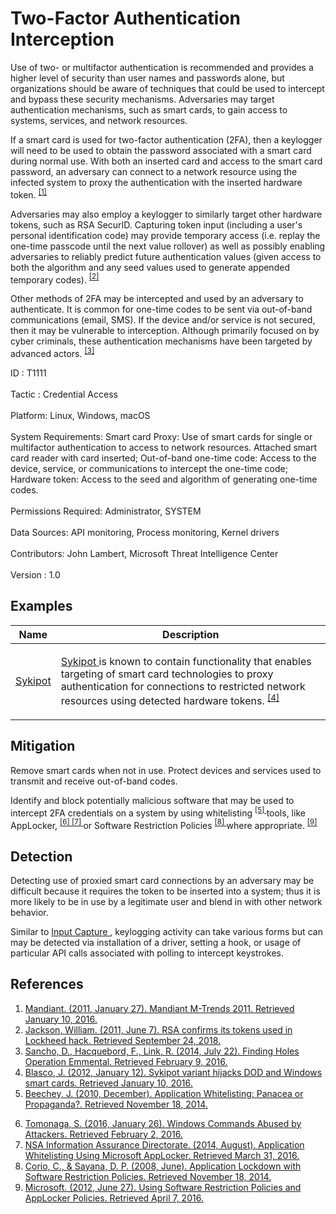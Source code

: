 <div class="container-fluid">
 <h1>
  Two-Factor Authentication Interception
 </h1>
 <div class="row">
  <div class="col-md-8 description-body">
   <p>
    Use of two- or multifactor authentication is recommended and provides a higher level of security than user names and passwords alone, but organizations should be aware of techniques that could be used to intercept and bypass these security mechanisms. Adversaries may target authentication mechanisms, such as smart cards, to gain access to systems, services, and network resources.
   </p>
   <p>
    If a smart card is used for two-factor authentication (2FA), then a keylogger will need to be used to obtain the password associated with a smart card during normal use. With both an inserted card and access to the smart card password, an adversary can connect to a network resource using the infected system to proxy the authentication with the inserted hardware token.
    <span class="scite-citeref-number" data-reference="Mandiant M Trends 2011" id="scite-ref-1-a">
     <sup>
      <a aria-describedby="qtip-0" data-hasqtip="0" href="https://dl.mandiant.com/EE/assets/PDF_MTrends_2011.pdf" target="_blank">
       [1]
      </a>
     </sup>
    </span>
   </p>
   <p>
    Adversaries may also employ a keylogger to similarly target other hardware tokens, such as RSA SecurID. Capturing token input (including a user's personal identification code) may provide temporary access (i.e. replay the one-time passcode until the next value rollover) as well as possibly enabling adversaries to reliably predict future authentication values (given access to both the algorithm and any seed values used to generate appended temporary codes).
    <span class="scite-citeref-number" data-reference="GCN RSA June 2011" id="scite-ref-2-a">
     <sup>
      <a aria-describedby="qtip-1" data-hasqtip="1" href="https://gcn.com/articles/2011/06/07/rsa-confirms-tokens-used-to-hack-lockheed.aspx" target="_blank">
       [2]
      </a>
     </sup>
    </span>
   </p>
   <p>
    Other methods of 2FA may be intercepted and used by an adversary to authenticate. It is common for one-time codes to be sent via out-of-band communications (email, SMS). If the device and/or service is not secured, then it may be vulnerable to interception. Although primarily focused on by cyber criminals, these authentication mechanisms have been targeted by advanced actors.
    <span class="scite-citeref-number" data-reference="Operation Emmental" id="scite-ref-3-a">
     <sup>
      <a aria-describedby="qtip-2" data-hasqtip="2" href="http://www.trendmicro.com/cloud-content/us/pdfs/security-intelligence/white-papers/wp-finding-holes-operation-emmental.pdf" target="_blank">
       [3]
      </a>
     </sup>
    </span>
   </p>
  </div>
  <div class="col-md-4">
   <div class="card">
    <div class="card-body">
     <div class="card-data">
      <span class="h5 card-title">
       ID
      </span>
      : T1111
      <br/>
      <br/>
     </div>
     <div class="card-data">
      <span class="h5 card-title">
      </span>
     </div>
     <div class="card-data">
      <span class="h5 card-title">
       Tactic
      </span>
      : Credential Access
      <br/>
      <br/>
     </div>
     <div class="card-data">
      <span class="h5 card-title">
       Platform:
      </span>
      Linux, Windows, macOS
      <br/>
      <br/>
     </div>
     <div class="card-data">
      <span class="h5 card-title">
       System Requirements:
      </span>
      Smart card Proxy: Use of smart cards for single or multifactor authentication to access to network resources. Attached smart card reader with card inserted; Out-of-band one-time code: Access to the device, service, or communications to intercept the one-time code; Hardware token: Access to the seed and algorithm of generating one-time codes.
      <br/>
      <br/>
     </div>
     <div class="card-data">
      <span class="h5 card-title">
       Permissions Required:
      </span>
      Administrator, SYSTEM
      <br/>
      <br/>
     </div>
     <div class="card-data">
      <span class="h5 card-title">
      </span>
     </div>
     <div class="card-data">
      <span class="h5 card-title">
       Data Sources:
      </span>
      API monitoring, Process monitoring, Kernel drivers
      <br/>
      <br/>
     </div>
     <div class="card-data">
      <span class="h5 card-title">
      </span>
     </div>
     <div class="card-data">
      <span class="h5 card-title">
      </span>
     </div>
     <div class="card-data">
      <span class="h5 card-title">
      </span>
     </div>
     <div class="card-data">
      <span class="h5 card-title">
      </span>
     </div>
     <div class="card-data">
      <span class="h5 card-title">
      </span>
     </div>
     <div class="card-data">
      <span class="h5 card-title">
      </span>
     </div>
     <div class="card-data">
      <span class="h5 card-title">
       Contributors:
      </span>
      John Lambert, Microsoft Threat Intelligence Center
      <br/>
      <br/>
     </div>
     <div class="card-data">
      <span class="h5 card-title">
       Version
      </span>
      : 1.0
     </div>
    </div>
   </div>
  </div>
 </div>
 <h2 class="pt-3" id="examples">
  Examples
 </h2>
 <table class="table table-bordered table-light mt-2">
  <thead>
   <tr>
    <th scope="col">
     Name
    </th>
    <th scope="col">
     Description
    </th>
   </tr>
  </thead>
  <tbody class="bg-white">
   <tr>
    <td>
     <a href="https://attack.mitre.org/software/S0018">
      Sykipot
     </a>
    </td>
    <td>
     <p>
      <a href="https://attack.mitre.org/software/S0018">
       Sykipot
      </a>
      is known to contain functionality that enables targeting of smart card technologies to proxy authentication for connections to restricted network resources using detected hardware tokens.
      <span class="scite-citeref-number" data-reference="Alienvault Sykipot DOD Smart Cards" id="scite-ref-4-a" onclick="scrollToRef('scite-4')">
       <sup>
        <a aria-describedby="qtip-3" data-hasqtip="3" href="https://www.alienvault.com/open-threat-exchange/blog/sykipot-variant-hijacks-dod-and-windows-smart-cards" target="_blank">
         [4]
        </a>
       </sup>
      </span>
     </p>
    </td>
   </tr>
  </tbody>
 </table>
 <h2 class="pt-3" id="mitigation">
  Mitigation
 </h2>
 <p>
  Remove smart cards when not in use. Protect devices and services used to transmit and receive out-of-band codes.
 </p>
 <p>
  Identify and block potentially malicious software that may be used to intercept 2FA credentials on a system by using whitelisting
  <span class="scite-citeref-number" data-reference="Beechey 2010" id="scite-ref-5-a">
   <sup>
    <a aria-describedby="qtip-4" data-hasqtip="4" href="http://www.sans.org/reading-room/whitepapers/application/application-whitelisting-panacea-propaganda-33599" target="_blank">
     [5]
    </a>
   </sup>
  </span>
  tools, like AppLocker,
  <span class="scite-citeref-number" data-reference="Windows Commands JPCERT" id="scite-ref-6-a">
   <sup>
    <a aria-describedby="qtip-5" data-hasqtip="5" href="http://blog.jpcert.or.jp/2016/01/windows-commands-abused-by-attackers.html" target="_blank">
     [6]
    </a>
   </sup>
  </span>
  <span class="scite-citeref-number" data-reference="NSA MS AppLocker" id="scite-ref-7-a">
   <sup>
    <a aria-describedby="qtip-6" data-hasqtip="6" href="https://www.iad.gov/iad/library/ia-guidance/tech-briefs/application-whitelisting-using-microsoft-applocker.cfm" target="_blank">
     [7]
    </a>
   </sup>
  </span>
  or Software Restriction Policies
  <span class="scite-citeref-number" data-reference="Corio 2008" id="scite-ref-8-a">
   <sup>
    <a aria-describedby="qtip-7" data-hasqtip="7" href="http://technet.microsoft.com/en-us/magazine/2008.06.srp.aspx" target="_blank">
     [8]
    </a>
   </sup>
  </span>
  where appropriate.
  <span class="scite-citeref-number" data-reference="TechNet Applocker vs SRP" id="scite-ref-9-a">
   <sup>
    <a aria-describedby="qtip-8" data-hasqtip="8" href="https://technet.microsoft.com/en-us/library/ee791851.aspx" target="_blank">
     [9]
    </a>
   </sup>
  </span>
 </p>
 <h2 class="pt-3" id="detection">
  Detection
 </h2>
 <p>
  Detecting use of proxied smart card connections by an adversary may be difficult because it requires the token to be inserted into a system; thus it is more likely to be in use by a legitimate user and blend in with other network behavior.
 </p>
 <p>
  Similar to
  <a href="https://attack.mitre.org/techniques/T1056">
   Input Capture
  </a>
  , keylogging activity can take various forms but can may be detected via installation of a driver, setting a hook, or usage of particular API calls associated with polling to intercept keystrokes.
 </p>
 <h2 class="pt-3" id="references">
  References
 </h2>
 <div class="row">
  <div class="col">
   <ol>
    <li>
     <span class="scite-citation" id="scite-1">
      <span class="scite-citation-text">
       <a class="external text" href="https://dl.mandiant.com/EE/assets/PDF_MTrends_2011.pdf" name="scite-1" rel="nofollow" target="_blank">
        Mandiant. (2011, January 27). Mandiant M-Trends 2011. Retrieved January 10, 2016.
       </a>
      </span>
     </span>
    </li>
    <li>
     <span class="scite-citation" id="scite-2">
      <span class="scite-citation-text">
       <a class="external text" href="https://gcn.com/articles/2011/06/07/rsa-confirms-tokens-used-to-hack-lockheed.aspx" name="scite-2" rel="nofollow" target="_blank">
        Jackson, William. (2011, June 7). RSA confirms its tokens used in Lockheed hack. Retrieved September 24, 2018.
       </a>
      </span>
     </span>
    </li>
    <li>
     <span class="scite-citation" id="scite-3">
      <span class="scite-citation-text">
       <a class="external text" href="http://www.trendmicro.com/cloud-content/us/pdfs/security-intelligence/white-papers/wp-finding-holes-operation-emmental.pdf" name="scite-3" rel="nofollow" target="_blank">
        Sancho, D., Hacquebord, F., Link, R. (2014, July 22). Finding Holes Operation Emmental. Retrieved February 9, 2016.
       </a>
      </span>
     </span>
    </li>
    <li>
     <span class="scite-citation" id="scite-4">
      <span class="scite-citation-text">
       <a class="external text" href="https://www.alienvault.com/open-threat-exchange/blog/sykipot-variant-hijacks-dod-and-windows-smart-cards" name="scite-4" rel="nofollow" target="_blank">
        Blasco, J. (2012, January 12). Sykipot variant hijacks DOD and Windows smart cards. Retrieved January 10, 2016.
       </a>
      </span>
     </span>
    </li>
    <li>
     <span class="scite-citation" id="scite-5">
      <span class="scite-citation-text">
       <a class="external text" href="http://www.sans.org/reading-room/whitepapers/application/application-whitelisting-panacea-propaganda-33599" name="scite-5" rel="nofollow" target="_blank">
        Beechey, J. (2010, December). Application Whitelisting: Panacea or Propaganda?. Retrieved November 18, 2014.
       </a>
      </span>
     </span>
    </li>
   </ol>
  </div>
  <div class="col">
   <ol start="6.5">
    <li>
     <span class="scite-citation" id="scite-6">
      <span class="scite-citation-text">
       <a class="external text" href="http://blog.jpcert.or.jp/2016/01/windows-commands-abused-by-attackers.html" name="scite-6" rel="nofollow" target="_blank">
        Tomonaga, S. (2016, January 26). Windows Commands Abused by Attackers. Retrieved February 2, 2016.
       </a>
      </span>
     </span>
    </li>
    <li>
     <span class="scite-citation" id="scite-7">
      <span class="scite-citation-text">
       <a class="external text" href="https://www.iad.gov/iad/library/ia-guidance/tech-briefs/application-whitelisting-using-microsoft-applocker.cfm" name="scite-7" rel="nofollow" target="_blank">
        NSA Information Assurance Directorate. (2014, August). Application Whitelisting Using Microsoft AppLocker. Retrieved March 31, 2016.
       </a>
      </span>
     </span>
    </li>
    <li>
     <span class="scite-citation" id="scite-8">
      <span class="scite-citation-text">
       <a class="external text" href="http://technet.microsoft.com/en-us/magazine/2008.06.srp.aspx" name="scite-8" rel="nofollow" target="_blank">
        Corio, C., &amp; Sayana, D. P. (2008, June). Application Lockdown with Software Restriction Policies. Retrieved November 18, 2014.
       </a>
      </span>
     </span>
    </li>
    <li>
     <span class="scite-citation" id="scite-9">
      <span class="scite-citation-text">
       <a class="external text" href="https://technet.microsoft.com/en-us/library/ee791851.aspx" name="scite-9" rel="nofollow" target="_blank">
        Microsoft. (2012, June 27). Using Software Restriction Policies and AppLocker Policies. Retrieved April 7, 2016.
       </a>
      </span>
     </span>
    </li>
   </ol>
  </div>
 </div>
</div>
